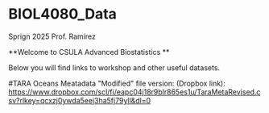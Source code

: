 # BIOL4080_Data
Sprign 2025
Prof. Ramírez

**Welcome to CSULA Advanced Biostatistics **

Below you will find links to workshop and other useful datasets. 

#TARA Oceans Meatadata "Modified" file version: 
(Dropbox link):
https://www.dropbox.com/scl/fi/eapc04j18r9blr865es1u/TaraMetaRevised.csv?rlkey=qcxzj0ywda5eej3ha5fj79yll&dl=0

